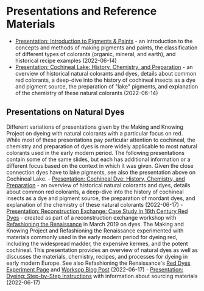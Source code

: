 # Presentations and Reference Materials
- [Presentation: Introduction to Pigments &amp; Paints](introduction-paints-pigments_njr_2021.pdf) - an introduction to the concepts and methods of making pigments and paints, the classification of different types of colorants (organic, mineral, and earth), and historical recipe examples (2022-06-14)
- [Presentation: Cochineal Lake: History, Chemistry, and Preparation](rosenkranz_2021_lakes_cochineal-history-chem-prep.pdf) - an overview of historical natural colorants and dyes, details about common red colorants, a deep-dive into the history of cochineal insects as a dye and pigment source, the preparation of "lake" pigments, and explanation of the chemistry of these natural colorants (2022-06-14)

## Presentations on Natural Dyes
Different variations of presentations given by the Making and Knowing Project on dyeing with natural colorants with a particular focus on red. While most of these presentations pay particular attention to cochineal, the chemistry and preparation of dyes is more widely applicable to most natural colorants used in the early modern period. The following presentations contain some of the same slides, but each has additional information or a different focus based on the context in which it was given. Given the close connection dyes have to lake pigments, see also the presentation above on Cochineal Lake.
     - [Presentation: Cochineal Dye: History, Chemistry, and Preparation](rosenkranz_2019-april_dyes_cochineal-history-chem-prep.pdf) - an overview of historical natural colorants and dyes, details about common red colorants, a deep-dive into the history of cochineal insects as a dye and pigment source, the preparation of mordant dyes, and explanation of the chemistry of these natural colorants (2022-06-17)
     - [Presentation: Reconstruction Exchange: Case Study in 16th Century Red Dyes](rosenkranz_2019_dyes_reconstruction-exchange-case-study-in-16th-century-red-dyes.pdf) - created as part of a reconstruction exchange workshop with [Refashioning the Renaissance](http://refashioningrenaissance.eu/) in March 2019 on dyes. The Making and Knowing Project and Refashioning the Renaissance experimented with materials commonly used in the early modern period for dyeing red, including the widespread madder, the expensive kermes, and the potent cochineal. This presentation provides an overview of natural dyes as well as discusses the materials, chemistry, recipes, and processes for dyeing in early modern Europe. See also Refashioning the Renaissance's [Red Dyes Experiment Page](https://refashioningrenaissance.eu/experiments/red-dyes-with-making-knowing/) and [Worksop Blog Post](https://refashioningrenaissance.eu/refashioning-workshop-in-toronto-and-nyc/) (2022-06-17)
     - [Presentation: Dyeing: Step-by-Step Instructions](rosenkranz_2018_dyes_cochineal-step-by-step.pdf) with information about sourcing materials (2022-06-17)
